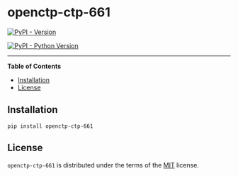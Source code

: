 # openctp-ctp-661

[![PyPI - Version](https://img.shields.io/pypi/v/oepnctp-ctp-661.svg)](https://pypi.org/project/openctp-ctp-661)

[![PyPI - Python Version](https://img.shields.io/pypi/pyversions/openctp-ctp-661.svg)](https://pypi.org/project/openctp-ctp-661)

-----

**Table of Contents**

- [Installation](#installation)
- [License](#license)

## Installation

```console
pip install openctp-ctp-661
```

## License

`openctp-ctp-661` is distributed under the terms of the [MIT](https://spdx.org/licenses/MIT.html) license.
